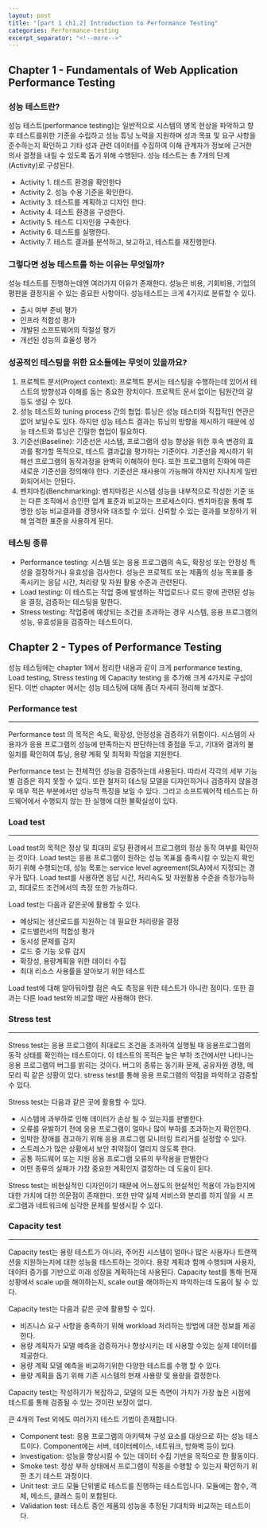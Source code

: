 ```yaml
---
layout: post
title: "[part 1 ch1,2] Introduction to Performance Testing"
categories: Performance-testing
excerpt_separator: "<!--more-->"
---
```


## Chapter 1 - Fundamentals of Web Application Performance Testing

### 성능 테스트란?
성능 테스트(performance testing)는 일반적으로 시스템의 병목 현상을 파악하고 향후 테스트를위한 기준을 수립하고 성능 튜닝 노력을 지원하며 성과 목표 및 요구 사항을 준수하는지 확인하고 기타 성과 관련 데이터를 수집하여 이해 관계자가 정보에 근거한 의사 결정을 내릴 수 있도록 돕기 위해 수행된다. 성능 테스트는 총 7개의 단계(Activity)로 구성된다.
- Activity 1. 테스트 환경을 확인한다
- Activity 2. 성능 수용 기준을 확인한다.
- Activity 3. 테스트를 계획하고 디자인 한다.
- Activity 4. 테스트 환경을 구성한다.
- Activity 5. 테스트 디자인을 구축한다.
- Activity 6. 테스트를 실행한다.
- Activity 7. 테스트 결과를 분석하고, 보고하고, 테스트를 재진행한다.

### 그렇다면 성능 테스트를 하는 이유는 무엇일까?
성능 테스트를 진행하는데엔 여러가지 이유가 존재한다. 성능은 비용, 기회비용, 기업의 평판을 결정지을 수 있는 중요한 사항이다. 성능테스트는 크게 4가지로 분류할 수 있다.
- 출시 여부 준비 평가
- 인프라 적합성 평가
- 개발된 소프트웨어의 적절성 평가
- 개선된 성능의 효율성 평가

### 성공적인 테스팅을 위한 요소들에는 무엇이 있을까요?
1. 프로젝트 문서(Project context): 프로젝트 문서는 테스팅을 수행하는데 있어서 테스트의 방향성과 이해를 돕는 중요한 장치이다. 프로젝트 문서 없이는 팀원간의 갈등도 생길 수 있다.
2. 성능 테스트와 tuning process 간의 협업: 튜닝은 성능 테스터와 직접적인 연관은 없어 보일수도 있다. 하지만 성능 테스트 결과는 튜닝의 방향을 제시하기 때문에 성능 테스트와 튜닝은 긴밀한 협업이 필요하다.
3. 기준선(Baseline): 기준선은 시스템, 프로그램의 성능 향상을 위한 후속 변경의 효과를 평가할 목적으로, 테스트 결과값을 평가하는 기준이다. 기준선을 제시하기 위해선 프로그램의 동작과정을 완벽히 이해하야 한다. 또한 프로그램의 진화에 따른 새로운 기준선을 정의해야 한다. 기준선은 재사용이 가능해야 하지만 지나치게 일반화되어서는 안된다.
4. 벤치마킹(Benchmarking): 벤치마킹은 시스템 성능을 내부적으로 작성한 기준 또는 다른 조직에서 승인한 업계 표준과 비교하는 프로세스이다. 벤치마킹을 통해 투명한 성능 비교결과를 경쟁사와 대조할 수 있다. 신뢰할 수 있는 결과를 보장하기 위해 엄격한 표준을 사용하게 된다.

### 테스팅 종류
- Performance testing: 시스템 또는 응용 프로그램의 속도, 확장성 또는 안정성 특성을 결정하거나 유효성을 검사한다. 성능은 프로젝트 또는 제품의 성능 목표를 충족시키는 응답 시간, 처리량 및 자원 활용 수준과 관련된다.
- Load testing: 이 테스트는 작업 중에 발생하는 작업로드나 로드 량에 관련된 성능을 결정, 검증하는 테스팅을 말한다.
- Stress testing: 작업중에 예상되는 조건을 초과하는 경우 시스템, 응용 프로그램의 성능, 유효성을을 검증하는 테스트이다.

## Chapter 2 - Types of Performance Testing

성능 테스팅에는 chapter 1에서 정리한 내용과 같이 크게 performance testing, Load testing, Stress testing 에 Capacity testing 을 추가해 크게 4가지로 구성이 된다. 이번 chapter 에서는 성능 테스팅에 대해 좀더 자세히 정리해 보겠다.

### Performance test
- - -
Performance test 의 목적은  속도, 확장성, 안정성을 검증하기 위함이다. 시스템의 사용자가 응용 프로그램의 성능에 만족하는지 판단하는데 중점을 두고, 기대와 결과의 불일치를 확인하여 튜닝, 용량 계획 및 최적화 작업을 지원한다.

Performance test 는 전체적인 성능을 검증하는데 사용된다. 따라서 각각의 세부 기능별 검증은 하지 못할 수 있다. 또한 철저히 테스팅 모델을 디자인하거나 검증하지 않을경우 매우 적은 부분에서만 성능적 특징을 보일 수 있다. 그리고 소프트웨어적 테스트는 하드웨어에서 수행되지 않는 한 실행에 대한 불확실성이 있다.

### Load test
- - -
Load test의 목적은 정상 및 최대의 로딩 환경에서 프로그램의 정상 동작 여부를 확인하는 것이다. Load test는 응용 프로그램이 원하는 성능 목표를 충족시킬 수 있는지 확인하기 위해 수행되는데, 성능 목표는 service level agreement(SLA)에서 지정되는 경우가 많다. Load test를 사용하면 응답 시간, 처리속도 및 자원활용 수준을 측정가능하고, 최대로드 조건에서의 측정 또한 가능하다.

Load test는 다음과 같은곳에 활용할 수 있다.
- 예상되는 생산로드를 지원하는 데 필요한 처리량을 결정
- 로드밸런서의 적합성 평가
- 동시성 문제를 감지
- 로드 중 기능 오류 감지
- 확장성, 용량계획을 위한 데이터 수집
- 최대 리소스 사용률을 알아보기 위한 테스트

Load test에 대해 알아둬야할 점은 속도 측정을 위한 테스트가 아니란 점이다. 또한 결과는 다른 load test와 비교할 때만 사용해야 한다.

### Stress test
- - -
Stress test는 응용 프로그램이 최대로드 조건을 초과하여 실행될 때 응용프로그램의 동작 상태를 확인하는 테스트이다.
이 테스트의 목적은 높은 부하 조건에서만 나타나는 응용 프로그램의 버그를 밝히는 것이다. 버그의 종류는 동기화 문제, 공유자원 경쟁, 메모리 릭 같은 상황이 있다. stress test를 통해 응용 프로그램의 약점을 파악하고 검증할 수 있다.

Stress test는 다음과 같은 곳에 활용할 수 있다.
- 시스템에 과부하로 인해 데이터가 손상 될 수 있는지를 판별한다.
- 오류를 유발하기 전에 응용 프로그램이 얼마나 많이 부하를 초과하는지 확인한다.
- 임박한 장애를 경고하기 위해 응용 프로그램 모니터링 트리거를 설정할 수 있다.
- 스트레스가 많은 상황에서 보안 취약점이 열리지 않도록 한다.
- 공통 하드웨어 또는 지원 응용 프로그램 오류의 부작용을 판별한다
- 어떤 종류의 실패가 가장 중요한 계획인지 결정하는 데 도움이 된다.

Stress test는 비현실적인 디자인이기 때문에 어느정도의 현실적인 적용이 가능한지에 대한 가치에 대한 의문점이 존재한다. 또한 만약 실제 서비스와 분리를 하지 않을 시 프로그램과 네트워크에 심각한 문제를 발생시킬 수 있다.

### Capacity test
- - -
Capacity test는 용량 테스트가 아니라, 주어진 시스템이 얼마나 많은 사용자나 트랜잭션을 지원하는지에 대한 성능을 테스트하는 것이다. 용량 계획과 함께 수행되며 사용자, 데이터 증가를 기반으로 미래 성장을 계획하는데 사용된다. Capacity test를 통해 현재 상황에서 scale up을 해야하는지, scale out을 해야하는지 파악하는데 도움이 될 수 있다.

Capacity test는 다음과 같은 곳에 활용할 수 있다.
- 비즈니스 요구 사항을 충족하기 위해 workload 처리하는 방법에 대한 정보를 제공한다.
- 용량 계획자가 모델 예측을 검증하거나 향상시키는 데 사용할 수있는 실제 데이터를 제공한다.
- 용량 계획 모델 예측을 비교하기위한 다양한 테스트를 수행 할 수 있다.
- 용량 계획을 돕기 위해 기존 시스템의 현재 사용량 및 용량을 결정한다.

Capacity test는 작성하기가 복잡하고, 모델의 모든 측면이 가치가 가장 높은 시점에 테스트를 통해 검증될 수 있는 것이란 보장이 없다.


큰 4개의 Test 외에도 여러가지 테스트 기법이 존재합니다.
- Component test: 응용 프로그램의 아키텍쳐 구성 요소를 대상으로 하는 성능 테스트이다. Component에는 서버, 데이터베이스, 네트워크, 방화벽 등이 있다.
- Investigation: 성능을 향상시킬 수 있는 데이터 수집 기반을 목적으로 한 활동이다.
- Smoke test: 정상 부하 상태에서 프로그램이 작동을 수행할 수 있는지 확인하기 위한 초기 테스트 과정이다.
- Unit test: 코드 모듈 단위별로 테스트를 진행하는 테스트입니다. 모듈에는 함수, 객체, 메소드, 클래스 등이 포함된다.
- Validation test: 테스트 중인 제품의 성능을 추정된 기대치와 비교하는 테스트이다.
